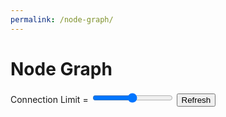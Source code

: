 ```yaml
---
permalink: /node-graph/
---
```


# Node Graph

<form action="">
    <label for="connectionlimit">Connection Limit = <span id="connectionlimit-value"></span></label>
    <input type="range" id="connectionlimit" name="connectionlimit" min=0 max=100 step=1>
    <button type="button" id="submit">Refresh</button>
</form>

<script type="text/javascript" src="https://d3js.org/d3.v6.min.js"></script>
<link type="text/css" rel="stylesheet" href="./node.css" media="screen" />
<script type="text/javascript" src="./node.js"></script>
